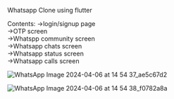 Whatsapp Clone using flutter

Contents:
->login/signup page<br>
->OTP screen<br>
->Whatspp community screen<br>
->Whatsapp chats screen<br>
->Whatsapp status screen <br>
->Whatsapp calls screen<br>


![WhatsApp Image 2024-04-06 at 14 54 37_ae5c67d2](https://github.com/bharthasarthi/whatsappclone/assets/151835322/5cdecec7-17d8-4166-ab18-7676090f5457)


![WhatsApp Image 2024-04-06 at 14 54 38_f0782a8a](https://github.com/bharthasarthi/whatsappclone/assets/151835322/dff2f5e2-ab04-49ee-8109-b2ed2d11cbc4)

